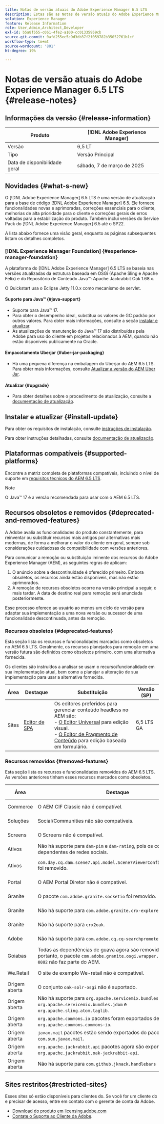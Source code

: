 ```yaml
---
title: Notas de versão atuais do Adobe Experience Manager 6.5 LTS
description: Estas são as Notas de versão atuais do Adobe Experience Manager 6.5 LTS.
solution: Experience Manager
feature: Release Information
role: User,Admin,Architect,Developer
exl-id: b5a8f555-c061-4fe2-a100-cc01335959cb
source-git-commit: 0afd255ec5c9d3db37f2f059782b35052761b1cf
workflow-type: tm+mt
source-wordcount: '801'
ht-degree: 19%

---
```


# Notas de versão atuais do Adobe Experience Manager 6.5 LTS {#release-notes}

## Informações da versão {#release-information}

| Produto | [!DNL Adobe Experience Manager] |
|---|---|
| Versão | 6,5 LT |
| Tipo | Versão Principal |
| Data de disponibilidade geral | sábado, 7 de março de 2025 |

## Novidades {#what-s-new}

O [!DNL Adobe Experience Manager] 6.5 LTS é uma versão de atualização para a base de código [!DNL Adobe Experience Manager] 6.5. Ele fornece funcionalidades novas e aprimoradas, correções essenciais para o cliente, melhorias de alta prioridade para o cliente e correções gerais de erros voltadas para a estabilização do produto. Também inclui versões do Service Pack do [!DNL Adobe Experience Manager] 6.5 até o SP22.

A lista abaixo fornece uma visão geral, enquanto as páginas subsequentes listam os detalhes completos.

### [!DNL Experience Manager Foundation] {#experience-manager-foundation}

A plataforma do [!DNL Adobe Experience Manager] 6.5 LTS se baseia nas versões atualizadas da estrutura baseada em OSGi (Apache Sling e Apache Felix) e do Repositório de Conteúdo Java™: Apache Jackrabbit Oak 1.68.x.

O Quickstart usa o Eclipse Jetty 11.0.x como mecanismo de servlet.

#### Suporte para Java™  {#java-support}

* Suporte para Java™ 17.
* Para obter o desempenho ideal, substitua os valores de GC padrão por outros valores. Para obter mais informações, consulte a seção [instalar e atualizar](/help/sites-deploying/custom-standalone-install.md).
* As atualizações de manutenção do Java™ 17 são distribuídas pela Adobe para uso do cliente em projetos relacionados à AEM, quando não estão disponíveis publicamente na Oracle.

#### Empacotamento Uberjar {#uber-jar-packaging}

* Há uma pequena diferença na embalagem do Uberjar do AEM 6.5 LTS. Para obter mais informações, consulte [Atualizar a versão do AEM Uber Jar](/help/sites-deploying/upgrading-code-and-customizations.md#update-the-aem-uber-jar-version).

#### Atualizar {#upgrade}

* Para obter detalhes sobre o procedimento de atualização, consulte a [documentação de atualização](/help/sites-deploying/upgrade.md).

## Instalar e atualizar {#install-update}

Para obter os requisitos de instalação, consulte [instruções de instalação](/help/sites-deploying/custom-standalone-install.md).

Para obter instruções detalhadas, consulte [documentação de atualização](/help/sites-deploying/upgrade.md).

## Plataformas compatíveis {#supported-platforms}

Encontre a matriz completa de plataformas compatíveis, incluindo o nível de suporte em [requisitos técnicos do AEM 6.5 LTS](/help/sites-deploying/technical-requirements.md).

>[!NOTE]
>
>O Java™ 17 é a versão recomendada para usar com o AEM 6.5 LTS.

## Recursos obsoletos e removidos {#deprecated-and-removed-features}

A Adobe avalia as funcionalidades do produto constantemente, para reinventar ou substituir recursos mais antigos por alternativas mais modernas, de forma a melhorar o valor do cliente em geral, sempre sob considerações cuidadosas de compatibilidade com versões anteriores.

Para comunicar a remoção ou substituição iminente dos recursos do Adobe Experience Manager (AEM), as seguintes regras de aplicam:

1. O anúncio sobre a descontinuidade é oferecido primeiro. Embora obsoletos, os recursos ainda estão disponíveis, mas não estão aprimorados.
1. A remoção de recursos obsoletos ocorre na versão principal a seguir, o mais tardar. A data de destino real para remoção será anunciada posteriormente.

Esse processo oferece ao usuário ao menos um ciclo de versão para adaptar sua implementação a uma nova versão ou sucessor de uma funcionalidade descontinuada, antes da remoção.

### Recursos obsoletos {#deprecated-features}

Esta seção lista os recursos e funcionalidades marcados como obsoletos no AEM 6.5 LTS. Geralmente, os recursos planejados para remoção em uma versão futura são definidos como obsoletos primeiro, com uma alternativa fornecida.

Os clientes são instruídos a analisar se usam o recurso/funcionalidade em sua implementação atual, bem como a planejar a alteração de sua implementação para usar a alternativa fornecida.

| Área | Destaque | Substituição | Versão (SP) |
|---|---|---|---|
| Sites | [Editor de SPA](/help/sites-developing/spa-overview.md) | Os editores preferidos para gerenciar conteúdo headless no AEM são:<br>- [O Editor Universal](/help/sites-developing/universal-editor/introduction.md) para edição visual.<br>- [O Editor de Fragmento de Conteúdo](/help/assets/content-fragments/content-fragments-managing.md) para edição baseada em formulário. | 6,5 LTS GA |

### Recursos removidos {#removed-features}

Esta seção lista os recursos e funcionalidades removidos do AEM 6.5 LTS. As versões anteriores tinham esses recursos marcados como obsoletos.

| Área | Destaque | Substituição | Versão (SP) |
|--- |--- |--- |--- |
| Commerce | O AEM CIF Classic não é compatível. | Você deve migrar para o [AEM CIF](/help/commerce/cif/migration.md). | 6,5 LTS GA |
| Soluções | Social/Communities não são compatíveis. | Nenhuma substituição disponível. | 6,5 LTS GA |
| Screens | O Screens não é compatível. | Nenhuma substituição disponível. | 6,5 LTS GA |
| Ativos | Não há suporte para `dam-pim` e `dam-rating`, pois os conjuntos são dependentes de redes sociais. | Nenhuma substituição disponível. | 6,5 LTS GA |
| Ativos | `com.day.cq.dam.scene7.api.model.Scene7ViewerConfig#getSettings()` foi removido. | Use a api alternativa `com.day.cq.dam.scene7.api.model.Scene7ViewerConfig#getSettingsList()` que foi adicionada. | 6,5 LTS GA |
| Portal | O AEM Portal Diretor não é compatível. | Nenhuma substituição disponível. | 6,5 LTS GA |
| Granite | O pacote `com.adobe.granite.socketio` foi removido. | Nenhuma substituição disponível. | 6,5 LTS GA |
| Granite | Não há suporte para `com.adobe.granite.crx-explorer`. | Nenhuma substituição disponível. | 6,5 LTS GA |
| Granite | Não há suporte para `crx2oak`. | Escolha a versão relevante de [oak-upgrade](https://mvnrepository.com/artifact/org.apache.jackrabbit/oak-upgrade) | 6,5 LTS GA |
| Adobe | Não há suporte para `com.adobe.cq.cq-searchpromote-integration`. | Nenhuma substituição disponível. | 6,5 LTS GA |
| Goiabas | Todas as dependências de guava agora são removidas no AEM e, portanto, o pacote `com.adobe.granite.osgi.wrapper.guava-15.0.0-0002` não faz parte do AEM. | Os clientes podem adicionar o guava por conta própria se dependerem dele ou substituir o código do guava por coleções do java ou outras alternativas, se possível. | 6,5 LTS GA |
| We.Retail | O site de exemplo We-retail não é compatível. | Nenhuma substituição disponível. | 6,5 LTS GA |
| Origem aberta | O conjunto `oak-solr-osgi` não é suportado. | Nenhuma substituição disponível. | 6,5 LTS GA |
| Origem aberta | Não há suporte para `org.apache.servicemix.bundles.abdera-parser`, `org.apache.servicemix.bundles.jdom` e `org.apache.sling.atom.taglib`. | Nenhuma substituição disponível. | 6,5 LTS GA |
| Origem aberta | `org.apache.commons.io` pacotes foram exportados de `org.apache.commons.commons-io`. | Nenhuma alteração necessária. | 6,5 LTS GA |
| Origem aberta | `javax.mail` pacotes estão sendo exportados do pacote `com.sun.javax.mail`. | Nenhuma alteração necessária. | 6,5 LTS GA |
| Origem aberta | `org.apache.jackrabbit.api` pacotes agora são exportados do pacote `org.apache.jackrabbit.oak-jackrabbit-api`. | Nenhuma alteração necessária. | 6,5 LTS GA |
| Origem aberta | Não há suporte para `com.github.jknack.handlebars` | Escolher a [versão](https://mvnrepository.com/artifact/com.github.jknack/handlebars) relevante | 6,5 LTS GA |

## Sites restritos{#restricted-sites}

Esses sites só estão disponíveis para clientes do. Se você for um cliente do e precisar de acesso, entre em contato com o gerente de conta da Adobe.

* [Download do produto em licensing.adobe.com](https://licensing.adobe.com/)
* [Contate o Suporte ao Cliente da Adobe](https://experienceleague.adobe.com/en/docs/customer-one/using/home).

